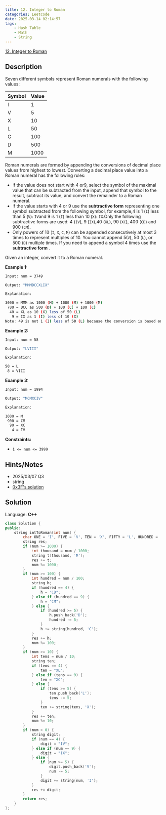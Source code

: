 ```yaml
---
title: 12. Integer to Roman
categories: Leetcode
date: 2025-03-14 02:14:57
tags:
    - Hash Table
    - Math
    - String
---
```


[12. Integer to Roman](https://leetcode.com/problems/integer-to-roman/description/)

## Description

Seven different symbols represent Roman numerals with the following values:

<table><thead><tr><th>Symbol</th><th>Value</th></tr></thead><tbody><tr><td>I</td><td>1</td></tr><tr><td>V</td><td>5</td></tr><tr><td>X</td><td>10</td></tr><tr><td>L</td><td>50</td></tr><tr><td>C</td><td>100</td></tr><tr><td>D</td><td>500</td></tr><tr><td>M</td><td>1000</td></tr></tbody></table>

Roman numerals are formed by appending the conversions of decimal place values from highest to lowest. Converting a decimal place value into a Roman numeral has the following rules:

- If the value does not start with 4 or9, select the symbol of the maximal value that can be subtracted from the input, append that symbol to the result, subtract its value, and convert the remainder to a Roman numeral.
- If the value starts with 4 or 9 use the **subtractive form** representing one symbol subtracted from the following symbol, for example,4 is 1 (`I`) less than 5 (`V`): `IV`and 9 is 1 (`I`) less than 10 (`X`): `IX`.Only the following subtractive forms are used: 4 (`IV`), 9 (`IX`),40 (`XL`), 90 (`XC`), 400 (`CD`) and 900 (`CM`).
- Only powers of 10 (`I`, `X`, `C`, `M`) can be appended consecutively at most 3 times to represent multiples of 10. You cannot append 5(`V`), 50 (`L`), or 500 (`D`) multiple times. If you need to append a symbol 4 times use the **subtractive form** .

Given an integer, convert it to a Roman numeral.

**Example 1:**

```bash
Input: num = 3749

Output: "MMMDCCXLIX"

Explanation:

3000 = MMM as 1000 (M) + 1000 (M) + 1000 (M)
 700 = DCC as 500 (D) + 100 (C) + 100 (C)
  40 = XL as 10 (X) less of 50 (L)
   9 = IX as 1 (I) less of 10 (X)
Note: 49 is not 1 (I) less of 50 (L) because the conversion is based on decimal places
```

**Example 2:**

```bash
Input: num = 58

Output: "LVIII"

Explanation:

50 = L
 8 = VIII
```

**Example 3:**

```bash
Input: num = 1994

Output: "MCMXCIV"

Explanation:

1000 = M
 900 = CM
  90 = XC
   4 = IV
```

**Constraints:**

- `1 <= num <= 3999`

## Hints/Notes

- 2025/03/07 Q3
- string
- [0x3F's solution](https://leetcode.com/problems/integer-to-roman/editorial/)

## Solution

Language: **C++**

```C++
class Solution {
public:
    string intToRoman(int num) {
        char ONE = 'I', FIVE = 'V', TEN = 'X', FIFTY = 'L', HUNDRED = 'C', FIVEHUNDRED = 'D', THOUSAND = 'M';
        string res;
        if (num >= 1000) {
            int thousand = num / 1000;
            string t(thousand, 'M');
            res += t;
            num %= 1000;
        }
        if (num >= 100) {
            int hundred = num / 100;
            string h;
            if (hundred == 4) {
                h = "CD";
            } else if (hundred == 9) {
                h = "CM";
            } else {
                if (hundred >= 5) {
                    h.push_back('D');
                    hundred -= 5;
                }
                h += string(hundred, 'C');
            }
            res += h;
            num %= 100;
        }
        if (num >= 10) {
            int tens = num / 10;
            string ten;
            if (tens == 4) {
                ten = "XL";
            } else if (tens == 9) {
                ten = "XC";
            } else {
                if (tens >= 5) {
                    ten.push_back('L');
                    tens -= 5;
                }
                ten += string(tens, 'X');
            }
            res += ten;
            num %= 10;
        }
        if (num > 0) {
            string digit;
            if (num == 4) {
                digit = "IV";
            } else if (num == 9) {
                digit = "IX";
            } else {
                if (num >= 5) {
                    digit.push_back('V');
                    num -= 5;
                }
                digit += string(num, 'I');
            }
            res += digit;
        }
        return res;
    }
};
```

